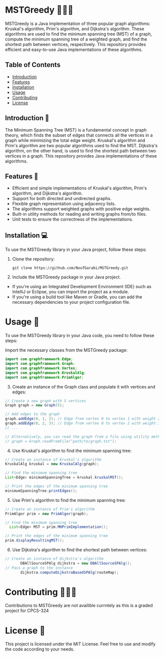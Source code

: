 # MSTGreedy 👩🏻‍💻

MSTGreedy is a Java implementation of three popular graph algorithms: Kruskal's algorithm, Prim's algorithm, and Dijkstra's algorithm. These algorithms are used to find the minimum spanning tree (MST) of a graph, compute the minimum spanning tree of a weighted graph, and find the shortest path between vertices, respectively. This repository provides efficient and easy-to-use Java implementations of these algorithms.

## Table of Contents
- [Introduction](#introduction)
- [Features](#features)
- [Installation](#installation)
- [Usage](#usage)
- [Contributing](#contributing)
- [License](#license)

## Introduction 🚀
The Minimum Spanning Tree (MST) is a fundamental concept in graph theory, which finds the subset of edges that connects all the vertices in a graph while minimizing the total edge weight. Kruskal's algorithm and Prim's algorithm are two popular algorithms used to find the MST. Dijkstra's algorithm, on the other hand, is used to find the shortest path between two vertices in a graph. This repository provides Java implementations of these algorithms.

## Features 🌟
- Efficient and simple implementations of Kruskal's algorithm, Prim's algorithm, and Dijkstra's algorithm.
- Support for both directed and undirected graphs.
- Flexible graph representation using adjacency lists.
- The algorithms support weighted graphs with positive edge weights.
- Built-in utility methods for reading and writing graphs from/to files.
- Unit tests to ensure the correctness of the implementations.

## Installation 💻
To use the MSTGreedy library in your Java project, follow these steps:

1. Clone the repository:

   ```shell
   git clone https://github.com/NoufGarabi/MSTGreedy.git
   
2. Include the MSTGreedy package in your Java project.
- If you're using an Integrated Development Environment (IDE) such as IntelliJ or Eclipse, you can import the project as a module.
- If you're using a build tool like Maven or Gradle, you can add the necessary dependencies to your project configuration file.

# Usage 🧰
To use the MSTGreedy library in your Java code, you need to follow these steps:

Import the necessary classes from the MSTGreedy package:

```java 
import com.graphframework.Edge;
import com.graphframework.Graph;
import com.graphframework.Vertex;
import com.graphframework.KruskalAlg;
import com.graphframework.PrimAlgor;
```

3. Create an instance of the Graph class and populate it with vertices and edges:

```java 
// Create a new graph with 5 vertices
Graph graph = new Graph(5);

// Add edges to the graph
graph.addEdge(0, 1, 2); // Edge from vertex 0 to vertex 1 with weight 2
graph.addEdge(0, 2, 3); // Edge from vertex 0 to vertex 2 with weight 3
// ...

// Alternatively, you can read the graph from a file using utility methods
// graph = Graph.readFromFile("path/to/graph.txt");
```

4. Use Kruskal's algorithm to find the minimum spanning tree:

```java
// Create an instance of Kruskal's algorithm
KruskalAlg kruskal = new KruskalAlg(graph);

// Find the minimum spanning tree
List<Edge> minimumSpanningTree = kruskal.kruskalMST();

// Print the edges of the minimum spanning tree
minimumSpanningTree.printEdges();
```

5. Use Prim's algorithm to find the minimum spanning tree:

```java
// Create an instance of Prim's algorithm
PrimAlgor prim = new PrimAlgor(graph);

// Find the minimum spanning tree
  List<Edge> MST = prim.MHPrimImplementation();

// Print the edges of the minimum spanning tree
prim.displayResultingMST();
```

6. Use Dijkstra's algorithm to find the shortest path between vertices:

```java
// Create an instance of Dijkstra's algorithm
       DBAllSourceSPAlg dijkstra = new DBAllSourceSPAlg();
// Pass a graph to the instance
       dijkstra.computeDijkstraBasedSPAlg(routeMap);
```

# Contributing 🧑‍🤝‍🧑
Contributions to MSTGreedy are not availible currntely as this is a graded project for CPCS-324

# License 📝
This project is licensed under the MIT License. Feel free to use and modify the code according to your needs.
